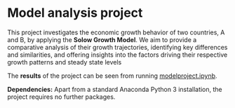 # Model analysis project

This project investigates the economic growth behavior of two countries, A and B, by applying the **Solow Growth Model**. We aim to provide a comparative analysis of their growth trajectories, identifying key differences and similarities, and offering insights into the factors driving their respective growth patterns and steady state levels

The **results** of the project can be seen from running [modelproject.ipynb](modelproject.ipynb).

**Dependencies:** Apart from a standard Anaconda Python 3 installation, the project requires no further packages.
